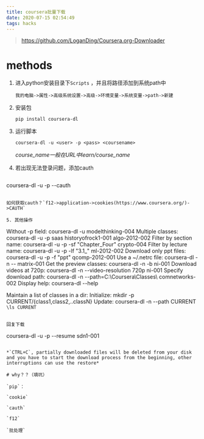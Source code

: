 ```yaml
---
title: coursera批量下载
date: 2020-07-15 02:54:49
tags: hacks
---
```



> https://github.com/LoganDing/Coursera.org-Downloader

# methods

<!--more-->

1. 进入python安装目录下`Scripts` ，并且将路径添加到系统path中

   `我的电脑->属性->高级系统设置->高级->环境变量->系统变量->path->新建`

2. 安装包

   ```
   pip install coursera-dl
   ```

3. 运行脚本

   ```
   coursera-dl -u <user> -p <pass> <coursename>
   ```

   *course_name一般在URL中learn/course_name*
   
4. 若出现无法登录问题，添加cauth

   ```
coursera-dl -u <user> -p <pass> --cauth <cauth> <coursename>
   ```
   
   如何获取cauth？`f12->application->cookies(https://www.coursera.org/)->CAUTH`
   
5. 其他操作

   ```
   Without -p field:            coursera-dl -u <user> modelthinking-004
   Multiple classes:            coursera-dl -u <user> -p <pass> saas historyofrock1-001 algo-2012-002
   Filter by section name:      coursera-dl -u <user> -p <pass> -sf "Chapter_Four" crypto-004
   Filter by lecture name:      coursera-dl -u <user> -p <pass> -lf "3.1_" ml-2012-002
   Download only ppt files:     coursera-dl -u <user> -p <pass> -f "ppt" qcomp-2012-001
   Use a ~/.netrc file:         coursera-dl -n -- matrix-001
   Get the preview classes:     coursera-dl -n -b ni-001
   Download videos at 720p:     coursera-dl -n --video-resolution 720p ni-001
   Specify download path:       coursera-dl -n --path=C:\Coursera\Classes\ comnetworks-002
   Display help:                coursera-dl --help
   
   Maintain a list of classes in a dir:
   Initialize:              mkdir -p CURRENT/{class1,class2,..classN}
   Update:                  coursera-dl -n --path CURRENT `\ls CURRENT`
   ```

   回复下载

   ```
   coursera-dl -u <user> -p <pass> --resume sdn1-001
   ```

   *`CTRL+C`, partially downloaded files will be deleted from your disk and you have to start the download process from the beginning, other interruptions can use the restore*

# why？？（填坑）

`pip`：

`cookie`

`cauth`

`f12`

`批处理`
